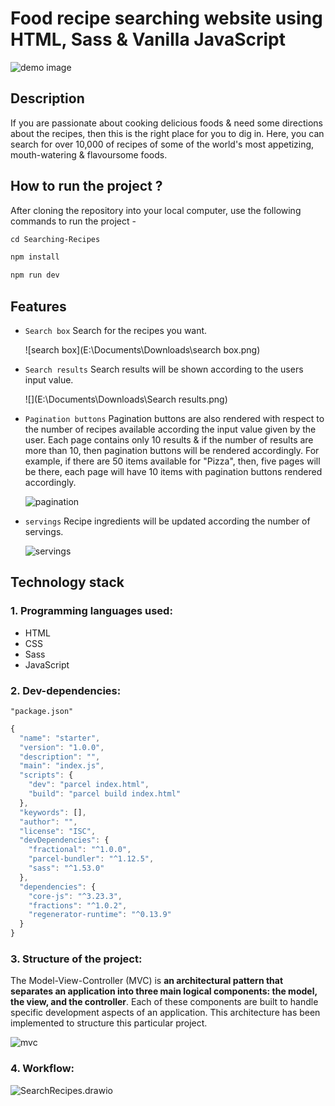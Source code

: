 # Food recipe searching website using HTML, Sass & Vanilla JavaScript 



![demo image](https://user-images.githubusercontent.com/52010932/181517640-9d1a0337-e652-4c48-bd53-9aa54e3e9a64.png)





## Description

If you are passionate about cooking delicious foods & need some directions about the recipes, then this is the right place for you to dig in. Here, you can search for over 10,000 of recipes of some of the world's most appetizing, mouth-watering & flavoursome foods.





## How to run the project ?

After cloning the repository into your local computer, use the following commands to run the project -

```markdown
cd Searching-Recipes

npm install

npm run dev
```





## Features

- `Search box`  Search for the recipes you want.

  ![search box](E:\Documents\Downloads\search box.png)



- `Search results`  Search results will be shown according to the users input value.

  ![](E:\Documents\Downloads\Search results.png)



- `Pagination buttons`  Pagination buttons are also rendered with respect to the number of recipes available according the input value given by the user. Each page contains only 10 results & if the number of results are more than 10, then pagination buttons will be rendered accordingly.                                                For example, if  there are 50 items available for "Pizza", then, five pages will be there, each page will have 10 items with pagination buttons rendered accordingly.

  ![pagination](E:\Documents\Downloads\pagination.png)



- `servings`  Recipe ingredients will be updated according the number of servings.

  ![servings](E:\Documents\Downloads\servings.png)

   





## Technology stack

### 1. Programming languages used:

- HTML
- CSS
- Sass
- JavaScript



### 2. Dev-dependencies:

`"package.json"`

```javascript
{
  "name": "starter",
  "version": "1.0.0",
  "description": "",
  "main": "index.js",
  "scripts": {
    "dev": "parcel index.html",
    "build": "parcel build index.html"
  },
  "keywords": [],
  "author": "",
  "license": "ISC",
  "devDependencies": {
    "fractional": "^1.0.0",
    "parcel-bundler": "^1.12.5",
    "sass": "^1.53.0"
  },
  "dependencies": {
    "core-js": "^3.23.3",
    "fractions": "^1.0.2",
    "regenerator-runtime": "^0.13.9"
  }
}
```



### 3. Structure of the project:

The Model-View-Controller (MVC) is **an architectural pattern that separates an application into three main logical components: the model, the view, and the controller**. Each of these components are built to handle specific development aspects of an application. This architecture has been implemented to structure this particular project.



![mvc](E:\Documents\Downloads\mvc.png)



### 4. Workflow:

 

![SearchRecipes.drawio](E:\Documents\Downloads\SearchRecipes.drawio.png)



